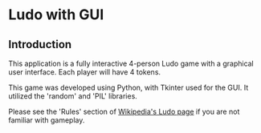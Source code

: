 # Ludo with GUI

## Introduction
This application is a fully interactive 4-person Ludo game with a graphical user interface. Each player will have 4 tokens.

This game was developed using Python, with Tkinter used for the GUI. It utilized the 'random' and 'PIL' libraries.

Please see the 'Rules' section of [Wikipedia's Ludo page](https://en.wikipedia.org/wiki/Ludo) if you are not familiar with gameplay.
